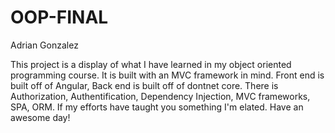 # OOP-FINAL

Adrian Gonzalez

This project is a display of what I have learned in my object oriented programming course.
It is built with an MVC framework in mind. 
Front end is built off of Angular,
Back end is built off of dontnet core.
There is Authorization, Authentification, Dependency Injection, MVC frameworks, SPA, ORM.
If my efforts have taught you something I'm elated.
Have an awesome day!
